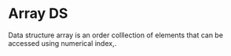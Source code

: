 # Array DS

Data structure array is an order colllection of elements that can be accessed using numerical index,.
